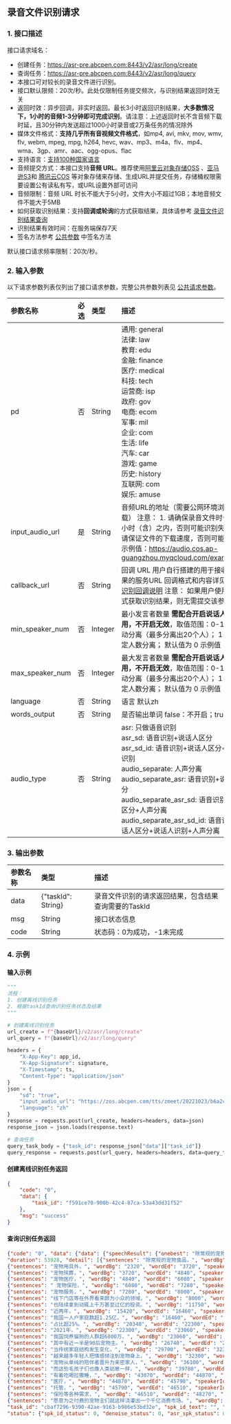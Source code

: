 ## 录音文件识别请求

### 1. 接口描述

接口请求域名： 
- 创建任务：https://asr-pre.abcpen.com:8443/v2/asr/long/create
- 查询任务：https://asr-pre.abcpen.com:8443/v2/asr/long/query
- 本接口可对较长的录音文件进行识别。
- 接口默认限频：20次/秒。此处仅限制任务提交频次，与识别结果返回时效无关
- 返回时效：异步回调，非实时返回。最长3小时返回识别结果，**大多数情况下，1小时的音频1-3分钟即可完成识别**。请注意：上述返回时长不含音频下载时延，且30分钟内发送超过1000小时录音或2万条任务的情况除外
- 媒体文件格式：**支持几乎所有音视频文件格式**，如mp4, avi, mkv, mov, wmv, flv, webm, mpeg, mpg, h264, hevc, wav、mp3、m4a、flv、mp4、wma、3gp、amr、aac、ogg-opus、flac
- 支持语言：[支持100种国家语言](https://github.com/zmeet-ai/asr-sdk-v2/blob/main/docs/country_code.md)
-  音频提交方式：本接口支持**音频 URL**。推荐使用[阿里云对象存储OSS](https://www.aliyun.com/product/oss?spm=5176.28508143.J_4VYgf18xNlTAyFFbOuOQe.60.e939154aMOdAFn) 、[亚马逊S3](about:blank)和 [腾讯云COS](https://cloud.tencent.com/document/product/436/38484) 等对象存储来存储、生成URL并提交任务，存储桶权限需要设置公有读私有写，或URL设置外部可访问
-  音频限制：音频 URL 时长不能大于5小时，文件大小不超过1GB；本地音频文件不能大于5MB
-  如何获取识别结果：支持**回调或轮询**的方式获取结果，具体请参考 [录音文件识别结果查询](https://cloud.tencent.com/document/product/1093/37822)
-  识别结果有效时间：在服务端保存7天
-  签名方法参考 [公共参数](https://github.com/zmeet-ai/asr-sdk-v2/blob/main/docs/signature.md) 中签名方法

默认接口请求频率限制：20次/秒。



### 2. 输入参数

以下请求参数列表仅列出了接口请求参数，完整公共参数列表见 [公共请求参数](https://github.com/zmeet-ai/asr-sdk-v2/blob/main/docs/signature.md)。

| 参数名称           | 必选 | 类型    | 描述                                                         | 默认值 |
| :----------------- | :--- | :------ | :----------------------------------------------------------- | ------ |
| pd              | 否   | String  | 通用: general <br/>法律: law <br/>教育: edu <br/>金融: finance <br/>医疗: medical <br/>科技: tech <br/>运营商: isp <br/>政府: gov <br/>电商: ecom <br/>军事: mil <br/>企业: com <br/>生活: life <br/>汽车: car<br/>游戏: game<br/>历史: history<br/>互联网: com<br/>娱乐: amuse<br/> | general |
| input_audio_url                | 是   | String  | 音频URL的地址（需要公网环境浏览器可下载） 注意： 1. 请确保录音文件时长在5个小时（含）之内，否则可能识别失败； 2. 请保证文件的下载速度，否则可能下载失败 示例值：https://audio.cos.ap-guangzhou.myqcloud.com/example.wav |        |
| callback_url        | 否   | String  | 回调 URL 用户自行搭建的用于接收识别结果的服务URL 回调格式和内容详见：[录音识别回调说明](https://cloud.tencent.com/document/product/1093/52632)  注意： 如果用户使用轮询方式获取识别结果，则无需提交该参数 |        |
| min_speaker_num      | 否   | Integer | 最小发言者数量 **需配合开启说话人分离使用，不开启无效**，取值范围：0-10 0：自动分离（最多分离出20个人）； 1-10：指定人数分离； 默认值为 0 示例值：0 | 0 |
| max_speaker_num      | 否   | Integer | 最大发言者数量 **需配合开启说话人分离使用，不开启无效**，取值范围：0-10 0：自动分离（最多分离出20个人）； 1-10：指定人数分离； 默认值为 0 示例值：0 | 0 |
| language        | 否   | String  | 语言 默认zh |    |
| words_output        | 否   | String  | 是否输出单词 false：不开启；true：开启    ||
| audio_type | 否 | String | asr: 只做语音识别 <br/>asr_sd: 语音识别+说话人区分 <br/>asr_sd_id: 语音识别+说话人区分+说话人识别 <br/>audio_separate: 人声分离 <br/>audio_separate_asr: 语音识别+说话人区分 <br/>audio_separate_asr_sd: 语音识别+说话人区分+人声分离 <br/>audio_separate_asr_sd_id: 语音识别+说话人区分+说话人识别+人声分离 |asr|

### 3. 输出参数

| 参数名称  | 类型                                                         | 描述                                                         |
| :-------- | :----------------------------------------------------------- | :----------------------------------------------------------- |
| data      | {"taskId": String} | 录音文件识别的请求返回结果，包含结果查询需要的TaskId         |
| msg | String                                                       | 接口状态信息 |
| code | String                                                       | 状态码：0为成功，-1未完成|

### 4. 示例

#### 输入示例
```python
"""
流程：
1. 创建离线识别任务
2. 根据taskId查询识别任务状态及结果
"""

# 创建离线识别任务
url_create = f"{baseUrl}/v2/asr/long/create"
url_query = f"{baseUrl}/v2/asr/long/query"

headers = {
    "X-App-Key": app_id,
    "X-App-Signature": signature,
    "X-Timestamp": ts,
    "Content-Type": "application/json"
}
json = {
    "sd": "true",
    "input_audio_url": "https://zos.abcpen.com/tts/zmeet/20221023/b6a2c7ac-52c8-11ed-961e-00155dc6cbed.mp3",
    "language": "zh"
}
response = requests.post(url_create, headers=headers, data=json)
response_json = json.loads(response.text)

# 查询任务
query_task_body = {"task_id": response_json["data"]["task_id"]}
query_response = requests.post(url_query, headers=headers, data=query_task_body)
```

#### 创建离线识别任务返回
```json
{
    "code": "0",
    "data": {
        "task_id": "f591ce70-900b-42c4-87ca-53a43dd31f52"
    },
    "msg": "success"
}
```

#### 查询识别任务返回
```json
{"code": "0", "data": {"data": {"speechResult": {"onebest": "除常规的宠物食品，宠物用具外，宠物殡葬，宠物医疗，宠物保险，宠物服务，线下门店等在外界看来颇为小众的领域，也陆续拿到动辄上千万甚至过亿的投资。近两年，我国一人户家庭数超1.25亿，占比超25%。 2021年，我国饲养猫狗的人群超6800万，其中有近一半 是90后宠物主。当传统家庭结构发生变化，越来越多年轻人把情感倾注到宠物身上，宠物从单纯的陪伴者晋升为亲密家人，而这些毛孩子们也像人类幼崽一样，有着吃喝拉撒睡，医疗，托管，保险等各种需求，愿意为之付费的宠物主们就这样浇灌出一个千亿消费市场。", 
"duration": 53928, "detail": [{"sentences": "除常规的宠物食品，", "wordBg": "320", "wordEd": "2320", "speakerId": "1"}, 
{"sentences": "宠物用具外，", "wordBg": "2320", "wordEd": "3720", "speakerId": "1"}, 
{"sentences": "宠物殡葬，", "wordBg": "3720", "wordEd": "4840", "speakerId": "1"}, 
{"sentences": "宠物医疗，", "wordBg": "4840", "wordEd": "6080", "speakerId": "1"}, 
{"sentences": " 宠物保险，", "wordBg": "6080", "wordEd": "7280", "speakerId": "1"}, 
{"sentences": "宠物服务，", "wordBg": "7280", "wordEd": "8000", "speakerId": "1"}, 
{"sentences": "线下门店等在外界看来颇为小众的领域，", "wordBg": "8000", "wordEd": "11750", "speakerId": "1"}, 
{"sentences": "也陆续拿到动辄上千万甚至过亿的投资。", "wordBg": "11750", "wordEd": "14930", "speakerId": "0"}, 
{"sentences": "近两年，", "wordBg": "15420", "wordEd": "16460", "speakerId": "0"}, 
{"sentences": "我国一人户家庭数超1.25亿，", "wordBg": "16460", "wordEd": "20340", "speakerId": "0"}, 
{"sentences": "占比超25%。", "wordBg": "20340", "wordEd": "22300", "speakerId": "0"}, 
{"sentences": "2021年，", "wordBg": "22300", "wordEd": "23060", "speakerId": "0"}, 
{"sentences": "我国饲养猫狗的人群超6800万，", "wordBg": "23060", "wordEd": "26740", "speakerId": "0"}, 
{"sentences": "其中有近一半是90后宠物主。", "wordBg": "26740", "wordEd": "29200", "speakerId": "0"}, 
{"sentences": "当传统家庭结构发生变化，", "wordBg": "29700", "wordEd": "32300", "speakerId": "0"}, 
{"sentences": "越来越多年轻人把情感倾注到宠物身上，", "wordBg": "32300", "wordEd": "36100", "speakerId": "0"}, 
{"sentences": "宠物从单纯的陪伴者晋升为亲密家人，", "wordBg": "36100", "wordEd": "39780", "speakerId": "0"}, 
{"sentences": "而这些毛孩子们也像人类幼崽一样，", "wordBg": "39780", "wordEd": "42640", "speakerId": "0"}, 
{"sentences": "有着吃喝拉撒睡，", "wordBg": "43070", "wordEd": "44870", "speakerId": "0"}, 
{"sentences": "医疗，", "wordBg": "44870", "wordEd": "45790", "speakerId": "0"}, 
{"sentences": "托管，", "wordBg": "45790", "wordEd": "46510", "speakerId": "1"}, 
{"sentences": "保险等各种需求，", "wordBg": "46510", "wordEd": "48270", "speakerId": "1"}, 
{"sentences": "愿意为之付费的宠物主们就这样浇灌出一个千亿消费市场。", "wordBg": "48270", "wordEd": "53010", "speakerId": "0"}]}}, 
"task_id": "cbaf7296-9390-42ae-9163-b986e53bd32e", "spk_id_text": "", "audio_denoise_url": "", 
"status": {"spk_id_status": 0, "denoise_status": 0, "asr_spk_status": 0}}, "msg": "success"}
```